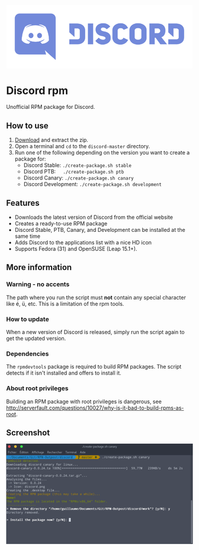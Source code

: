 ![discord logo](discord-logo-wordmark.png)

# Discord rpm
Unofficial RPM package for Discord.

## How to use
1. [Download](https://github.com/RPM-Outpost/discord/archive/master.zip) and extract the zip.
2. Open a terminal and `cd` to the `discord-master` directory.
3. Run one of the following depending on the version you want to create a package for:
    - Discord Stable: `./create-package.sh stable`
    - Discord PTB: &nbsp;&nbsp;&nbsp; `./create-package.sh ptb`
    - Discord Canary: `./create-package.sh canary`
    - Discord Development: `./create-package.sh development`

## Features
- Downloads the latest version of Discord from the official website
- Creates a ready-to-use RPM package
- Discord Stable, PTB, Canary, and Development can be installed at the same time
- Adds Discord to the applications list with a nice HD icon
- Supports Fedora (31) and OpenSUSE (Leap 15.1+).

## More information

### Warning - no accents

The path where you run the script must **not** contain any special character like é, ü, etc. This is a limitation of the rpm tools.

### How to update

When a new version of Discord is released, simply run the script again to get the updated version.

### Dependencies
The `rpmdevtools` package is required to build RPM packages. The script detects if it isn't installed and offers to install it.

### About root privileges
Building an RPM package with root privileges is dangerous, see http://serverfault.com/questions/10027/why-is-it-bad-to-build-rpms-as-root.

## Screenshot
![beautiful screenshot](screenshot.png)
